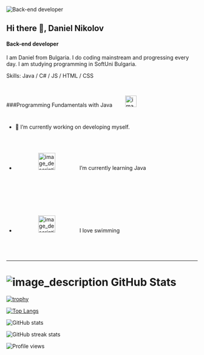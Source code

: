 ![Back-end developer](https://cdn.wallpapersafari.com/66/53/TQVpM3.jpg)
## Hi there 👋, Daniel Nikolov
#### Back-end developer

I am Daniel from Bulgaria. I do coding mainstream and progressing every day. I am studying programming in SoftUni Bulgaria.

Skills: Java / C# / JS / HTML / CSS

###Programming Fundamentals with Java <img src="https://em-content.zobj.net/thumbs/120/apple/354/check-mark-button_2705.png" alt="image_description" style="margin: 30px; width: 30px;">


- 🔭 I’m currently working on developing myself. 
- <img src="https://em-content.zobj.net/thumbs/120/apple/354/hot-beverage_2615.png" alt="image_description" style="margin: 60px; width: 45px;"> I’m currently learning Java 
- <img src="https://em-content.zobj.net/thumbs/120/apple/354/man-swimming-medium-light-skin-tone_1f3ca-1f3fc-200d-2642-fe0f.png" alt="image_description" style="margin: 60px; width: 45px;"> I love swimming
***
# ![image_description](https://em-content.zobj.net/thumbs/120/apple/354/person-climbing_light-skin-tone_1f9d7-1f3fb_1f3fb.png) GitHub Stats

[![trophy](https://github-profile-trophy.vercel.app/?username=danikolovv)](https://github.com/ryo-ma/github-profile-trophy)

[![Top Langs](https://github-readme-stats.vercel.app/api/top-langs/?username=danikolovv)](https://github.com/anuraghazra/github-readme-stats)

![GitHub stats](https://github-readme-stats.vercel.app/api?username=danikolovv&show_icons=true)  

![GitHub streak stats](https://streak-stats.demolab.com/?user=danikolovv)  

![Profile views](https://gpvc.arturio.dev/danikolovv)
